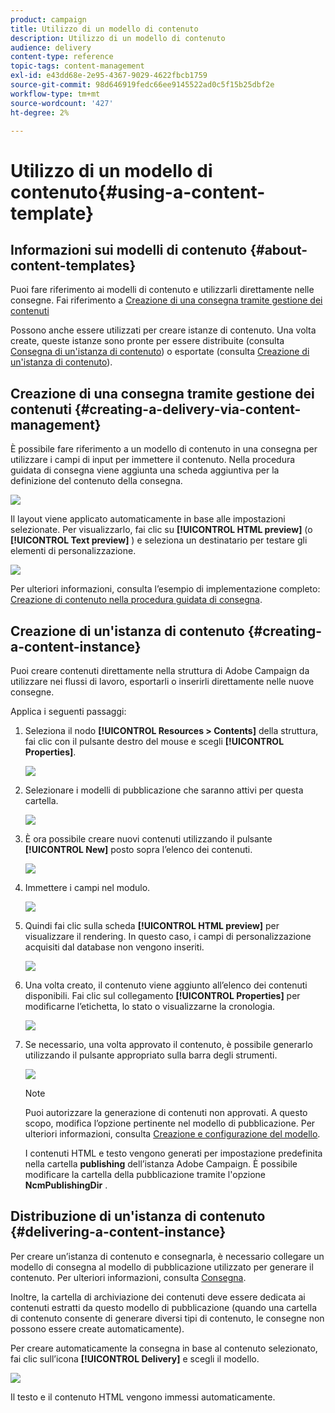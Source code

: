 ```yaml
---
product: campaign
title: Utilizzo di un modello di contenuto
description: Utilizzo di un modello di contenuto
audience: delivery
content-type: reference
topic-tags: content-management
exl-id: e43dd68e-2e95-4367-9029-4622fbcb1759
source-git-commit: 98d646919fedc66ee9145522ad0c5f15b25dbf2e
workflow-type: tm+mt
source-wordcount: '427'
ht-degree: 2%

---
```


# Utilizzo di un modello di contenuto{#using-a-content-template}

## Informazioni sui modelli di contenuto {#about-content-templates}

Puoi fare riferimento ai modelli di contenuto e utilizzarli direttamente nelle consegne. Fai riferimento a [Creazione di una consegna tramite gestione dei contenuti](#creating-a-delivery-via-content-management)

Possono anche essere utilizzati per creare istanze di contenuto. Una volta create, queste istanze sono pronte per essere distribuite (consulta [Consegna di un&#39;istanza di contenuto](#delivering-a-content-instance)) o esportate (consulta [Creazione di un&#39;istanza di contenuto](#creating-a-content-instance)).

## Creazione di una consegna tramite gestione dei contenuti {#creating-a-delivery-via-content-management}

È possibile fare riferimento a un modello di contenuto in una consegna per utilizzare i campi di input per immettere il contenuto. Nella procedura guidata di consegna viene aggiunta una scheda aggiuntiva per la definizione del contenuto della consegna.

![](assets/s_ncs_content_deliver_a_content.png)

Il layout viene applicato automaticamente in base alle impostazioni selezionate. Per visualizzarlo, fai clic su **[!UICONTROL HTML preview]** (o **[!UICONTROL Text preview]** ) e seleziona un destinatario per testare gli elementi di personalizzazione.

![](assets/s_ncs_content_deliver_a_content_html.png)

Per ulteriori informazioni, consulta l’esempio di implementazione completo: [Creazione di contenuto nella procedura guidata di consegna](../../delivery/using/use-case--creating-content-management.md#creating-content-in-the-delivery-wizard).

## Creazione di un&#39;istanza di contenuto {#creating-a-content-instance}

Puoi creare contenuti direttamente nella struttura di Adobe Campaign da utilizzare nei flussi di lavoro, esportarli o inserirli direttamente nelle nuove consegne.

Applica i seguenti passaggi:

1. Seleziona il nodo **[!UICONTROL Resources > Contents]** della struttura, fai clic con il pulsante destro del mouse e scegli **[!UICONTROL Properties]**.

   ![](assets/s_ncs_content_folder_properties.png)

1. Selezionare i modelli di pubblicazione che saranno attivi per questa cartella.

   ![](assets/s_ncs_content_folder_templates.png)

1. È ora possibile creare nuovi contenuti utilizzando il pulsante **[!UICONTROL New]** posto sopra l’elenco dei contenuti.

   ![](assets/s_ncs_content_folder_create_a_template.png)

1. Immettere i campi nel modulo.

   ![](assets/s_ncs_content_folder_use_a_template.png)

1. Quindi fai clic sulla scheda **[!UICONTROL HTML preview]** per visualizzare il rendering. In questo caso, i campi di personalizzazione acquisiti dal database non vengono inseriti.

   ![](assets/s_ncs_content_folder_use_a_template_preview.png)

1. Una volta creato, il contenuto viene aggiunto all’elenco dei contenuti disponibili. Fai clic sul collegamento **[!UICONTROL Properties]** per modificarne l’etichetta, lo stato o visualizzarne la cronologia.

   ![](assets/s_ncs_content_folder_template_properties.png)

1. Se necessario, una volta approvato il contenuto, è possibile generarlo utilizzando il pulsante appropriato sulla barra degli strumenti.

   ![](assets/s_ncs_content_folder_template_generate.png)

   >[!NOTE]
   >
   >Puoi autorizzare la generazione di contenuti non approvati. A questo scopo, modifica l’opzione pertinente nel modello di pubblicazione. Per ulteriori informazioni, consulta [Creazione e configurazione del modello](../../delivery/using/publication-templates.md#creating-and-configuring-the-template).

   I contenuti HTML e testo vengono generati per impostazione predefinita nella cartella **publishing** dell’istanza Adobe Campaign. È possibile modificare la cartella della pubblicazione tramite l&#39;opzione **NcmPublishingDir** .

## Distribuzione di un&#39;istanza di contenuto {#delivering-a-content-instance}

Per creare un’istanza di contenuto e consegnarla, è necessario collegare un modello di consegna al modello di pubblicazione utilizzato per generare il contenuto. Per ulteriori informazioni, consulta [Consegna](../../delivery/using/publication-templates.md#delivery).

Inoltre, la cartella di archiviazione dei contenuti deve essere dedicata ai contenuti estratti da questo modello di pubblicazione (quando una cartella di contenuto consente di generare diversi tipi di contenuto, le consegne non possono essere create automaticamente).

Per creare automaticamente la consegna in base al contenuto selezionato, fai clic sull’icona **[!UICONTROL Delivery]** e scegli il modello.

![](assets/s_ncs_content_folder_create_the_delivery.png)

Il testo e il contenuto HTML vengono immessi automaticamente.
